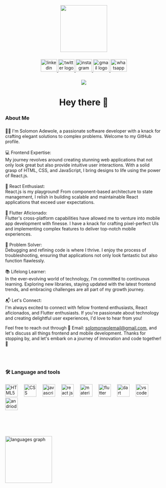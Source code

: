 <div align="center">
  <img height="150" src="https://camo.githubusercontent.com/62da68eb62b1e5f175f7d1f0191dd89a653d7908feb22d37d4a0ab07365d6791/68747470733a2f2f6d656469612e67697068792e636f6d2f6d656469612f4d3967624264396e6244724f5475314d71782f67697068792e676966"  />
</div>

###

<div align="center">
  <a href="https://www.linkedin.com/in/solomon-adewole-b63a27246/" target="_blank">
    <img src="https://raw.githubusercontent.com/maurodesouza/profile-readme-generator/master/src/assets/icons/social/linkedin/default.svg" width="52" height="40" alt="linkedin logo"  />
  </a>
  <a href="https://twitter.com/tposhofficial" target="_blank">
    <img src="https://raw.githubusercontent.com/maurodesouza/profile-readme-generator/master/src/assets/icons/social/twitter/default.svg" width="52" height="40" alt="twitter logo"  />
  </a>
  <a href="https://instagram.com/tposhofficial" target="_blank">
    <img src="https://raw.githubusercontent.com/maurodesouza/profile-readme-generator/master/src/assets/icons/social/instagram/default.svg" width="52" height="40" alt="instagram logo"  />
  </a>
  <a href="https:/mailto:solomonwolemail@gmail.com" target="_blank">
    <img src="https://raw.githubusercontent.com/maurodesouza/profile-readme-generator/master/src/assets/icons/social/gmail/default.svg" width="52" height="40" alt="gmail logo"  />
  </a>
  <a href="https://wa.me/+2348161777676" target="_blank">
    <img src="https://raw.githubusercontent.com/maurodesouza/profile-readme-generator/master/src/assets/icons/social/whatsapp/default.svg" width="52" height="40" alt="whatsapp logo"  />
  </a>
</div>

###
###

<div align="center">
  <img src="https://visitor-badge.laobi.icu/badge?page_id=maurodesouza.maurodesouza&"  />
</div>

###

<h1 align="center">Hey there 👋</h1>

###

<h3 align="left">About Me</h3>

###

<p align="left">👨‍💻 I'm Solomon Adewole, a passionate software developer with a knack for crafting elegant solutions to complex problems. Welcome to my GitHub profile.
<br>
  <br>💻 Frontend Expertise: <br>My journey revolves around creating stunning web applications that not only look great but also provide intuitive user interactions. With a solid grasp of HTML, CSS, and JavaScript, I bring designs to life using the power of React.js.
  <br>
<br>🌟 React Enthusiast: <br>React.js is my playground! From component-based architecture to state management, I relish in building scalable and maintainable React applications that exceed user expectations.
    <br>
  <br>📱 Flutter Aficionado: <br>Flutter's cross-platform capabilities have allowed me to venture into mobile app development with finesse. I have a knack for crafting pixel-perfect UIs and implementing complex features to deliver top-notch mobile experiences.
    <br>
  <br>🔧 Problem Solver:<br>Debugging and refining code is where I thrive. I enjoy the process of troubleshooting, ensuring that applications not only look fantastic but also function flawlessly.
    <br>
  <br>📚 Lifelong Learner:<br>In the ever-evolving world of technology, I'm committed to continuous learning. Exploring new libraries, staying updated with the latest frontend trends, and embracing challenges are all part of my growth journey.
    <br>
  <br>📬 Let's Connect: <br>I'm always excited to connect with fellow frontend enthusiasts, React aficionados, and Flutter enthusiasts. If you're passionate about technology and creating delightful user experiences, I'd love to hear from you!

Feel free to reach out through 📧 Email: solomonwolemail@gmail.com, and let's discuss all things frontend and mobile development. Thanks for stopping by, and let's embark on a journey of innovation and code together! 🚀


<br><br>
###

<h3 align="left">🛠 Language and tools</h3>

###

<div align="left">
  <img src="https://cdn.jsdelivr.net/gh/devicons/devicon/icons/html5/html5-original-wordmark.svg" height="40" alt="HTML5"  />
  <img width="12" />
  
  <img src="https://cdn.jsdelivr.net/gh/devicons/devicon/icons/css3/css3-original-wordmark.svg" height="40" alt="CSS"  />
  <img width="12" />
  
  <img src="https://cdn.jsdelivr.net/gh/devicons/devicon/icons/javascript/javascript-original.svg" height="40" alt="javascript"  />
  <img width="12" />
  
  <img src="https://cdn.jsdelivr.net/gh/devicons/devicon/icons/react/react-original-wordmark.svg" height="40" alt="react js"  />
  <img width="12" />
  
  <img src="https://cdn.jsdelivr.net/gh/devicons/devicon/icons/materialui/materialui-original.svg" height="40" alt="material ui"  />
  <img width="12" />
  
  <img src="https://cdn.jsdelivr.net/gh/devicons/devicon/icons/flutter/flutter-original.svg" height="40" alt="flutter logo"  />
  <img width="12" />
  
  <img src="https://cdn.jsdelivr.net/gh/devicons/devicon/icons/dart/dart-plain-wordmark.svg" height="40" alt="dart logo"  />
  <img width="12" />
  
  <img src="https://cdn.jsdelivr.net/gh/devicons/devicon/icons/vscode/vscode-original.svg" height="40" alt="vs code logo"  />
  <img width="12" />

   <img src="https://cdn.jsdelivr.net/gh/devicons/devicon/icons/androidstudio/androidstudio-original.svg" height="40" alt="andriod studio"  />
  <img width="12" />


</div>

###

<br><br>
###

<div align="left">
  <img src="https://github-readme-stats.vercel.app/api/top-langs?username=solomonwole&locale=en&hide_title=false&layout=compact&card_width=320&langs_count=6&theme=dark&hide_border=true&order=2" height="150" alt="languages graph"  />
</div>

###


###
